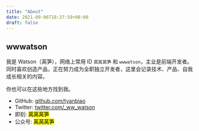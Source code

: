 ```yaml
---
title: "About"
date: 2021-09-06T18:37:59+08:00
draft: false
---
```


## wwwatson

我是 Watson（莴笋），网络上常用 ID `莴莴莴笋` 和 `wwwatson`，主业是前端开发者。同时喜欢创造产品，正在努力成为全职独立开发者，这里会记录技术、产品、自我成长相关的内容。

你也可以在这些地方找到我。
- GitHub: [github.com/tyanbiao](https://github.com/tyanbiao)
- Twitter: [twitter.com/_ww_watson](https://twitter.com/_ww_watson)
- 即刻: <mark>莴莴莴笋</mark>
- 公众号: <mark>莴莴莴笋</mark>